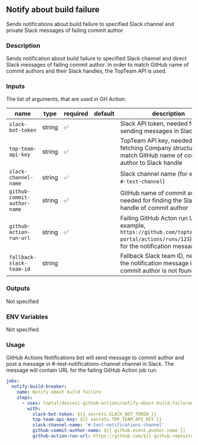 ## Notify about build failure

Sends notifications about build failure to specified Slack channel and private Slack messages of failing commit author

### Description

Sends notification about build failure to specified Slack channel and direct Slack messages of failing commit author. In order to match GitHub name of commit authors and their Slack handles, the TopTeam API is used.

### Inputs

The list of arguments, that are used in GH Action:

| name                        | type   | required | default | description                                                                                                                                |
| --------------------------- | ------ | -------- | ------- | ------------------------------------------------------------------------------------------------------------------------------------------ |
| `slack-bot-token`           | string | ✅        |         | Slack API token, needed for sending messages in Slack                                                                                      |
| `top-team-api-key`          | string | ✅        |         | TopTeam API key, needed for fetching Company structure to match GitHub name of commit author to Slack handle                               |
| `slack-channel-name`        | string | ✅        |         | Slack channel name (for example, `#-test-channel`)                                                                                         |
| `github-commit-author-name` | string | ✅        |         | GitHub name of commit author, needed for finding the Slack handle of commit author                                                         |
| `github-action-run-url`     | string | ✅        |         | Failing GitHub Acton run URL (for example, `https://github.com/toptal/staff-portal/actions/runs/123`), needed for the notification message |
| `fallback-slack-team-id`    | string |          |         | Fallback Slack team ID, needed for the notification message if the commit author is not found                                              |

### Outputs

Not specified

### ENV Variables

Not specified

### Usage

GitHub Actions Notifications bot will send message to commit author and post a message in #-test-notifications-channel channel in Slack. The message will contain URL for the failing GitHub Action job run.

```yaml
jobs:
  notify-build-breaker:
    name: Notify about build failure
    steps:
      - uses: toptal/davinci-github-actions/notify-about-build-failure@master
        with:
          slack-bot-token: ${{ secrets.SLACK_BOT_TOKEN }}
          top-team-api-key: ${{ secrets.TOP_TEAM_API_KEY }}
          slack-channel-name: '#-test-notifications-channel'
          github-commit-author-name: ${{ github.event.pusher.name }}
          github-action-run-url: https://github.com/${{ github.repository }}/actions/runs/${{ github.run_id }}
```

